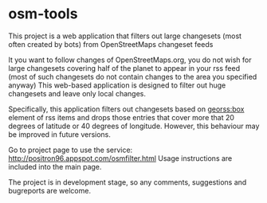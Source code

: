 # osm-tools
This project is a web application that filters out large changesets (most often created by bots) from OpenStreetMaps changeset feeds


It you want to follow changes of OpenStreetMaps.org, you do not wish for large changesets covering half of the planet to appear in your rss feed (most of such changesets do not contain changes to the area you specified anyway) This web-based application is designed to filter out huge changesets and leave only local changes.

Specifically, this application filters out changesets based on <georss:box> element of rss items and drops those entries that cover more that 20 degrees of latitude or 40 degrees of longitude. However, this behaviour may be improved in future versions.

Go to project page to use the service: http://positron96.appspot.com/osmfilter.html Usage instructions are included into the main page.

The project is in development stage, so any comments, suggestions and bugreports are welcome. 
